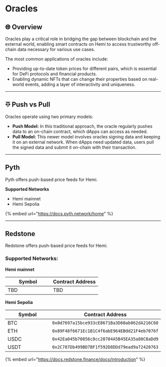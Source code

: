 # Oracles

## 🌐 Overview <a href="#redstone" id="redstone"></a>

Oracles play a critical role in bridging the gap between blockchain and the external world, enabling smart contracts on Hemi to access trustworthy off-chain data necessary for various use cases.&#x20;

The most common applications of oracles include:

* Providing up-to-date token prices for different pairs, which is essential for DeFi protocols and financial products.
* Enabling dynamic NFTs that can change their properties based on real-world events, adding a layer of interactivity and uniqueness.

***

## ⎑ Push vs Pull

Oracles operate using two primary models:

* **Push Model:** In this traditional approach, the oracle regularly pushes data to an on-chain contract, which dApps can access as needed.
* **Pull Model:** This newer model involves oracles signing data and keeping it on an external network. When dApps need updated data, users pull the signed data and submit it on-chain with their transaction.

***

## Pyth <a href="#redstone" id="redstone"></a>

Pyth offers push-based price feeds for Hemi.&#x20;

**Supported Networks**

* Hemi mainnet
* Hemi Sepolia

{% embed url="https://docs.pyth.network/home" %}

***

## Redstone <a href="#redstone" id="redstone"></a>

Redstone offers push-based price feeds for Hemi.&#x20;

### Supported Networks:

**Hemi mainnet**

<table><thead><tr><th width="131">Symbol</th><th>Contract Address</th></tr></thead><tbody><tr><td>TBD</td><td>TBD</td></tr></tbody></table>

**Hemi Sepolia**

<table><thead><tr><th width="130">Symbol</th><th>Contract Address</th></tr></thead><tbody><tr><td>BTC</td><td><code>0x0d7697a15bce933cE8671Ba3D60ab062dA216C60</code></td></tr><tr><td>ETH</td><td><code>0x89F48f6671Ec1B1C4f6abE964EBdd21F4eb7076f</code></td></tr><tr><td>USDC</td><td><code>0x42Ea045b70856c8cc20784A5B45EA35a80C8aDd9</code></td></tr><tr><td>USDT</td><td><code>0x2C787Db499BD7BF1f592D8DDd79ead9a72420763</code></td></tr></tbody></table>

{% embed url="https://docs.redstone.finance/docs/introduction" %}
